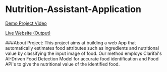 Nutrition-Assistant-Application
===============================

[Demo Project Video](https://www.youtube.com/watch?v=P8RiNqI6tm4&t=2s)

[Live Website (Output) ](https://159.122.186.196:32008)

###About Project:
This project aims at building a web App that automatically estimates food attributes such as ingredients and nutritional value by classifying the input image of food. Our method employs Clarifai's AI-Driven Food Detection Model for accurate food identification and Food API's to give the nutritional value of the identified food.
